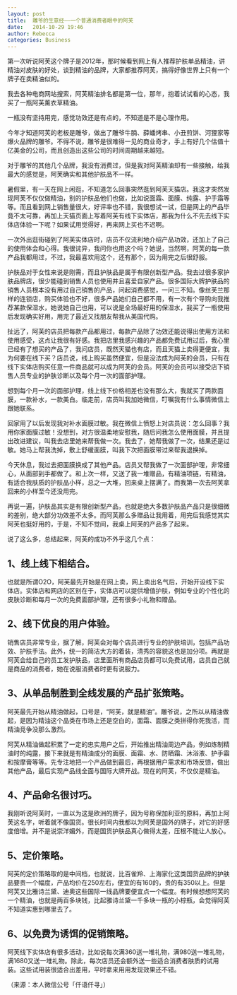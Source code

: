 ```yaml
---
layout: post
title:  雕爷的生意经——一个普通消费者眼中的阿芙
date:   2014-10-29 19:46
author: Rebecca
categories: Business
---
```


第一次听说阿芙这个牌子是2012年，那时候看到网上有人推荐护肤单品精油，讲精油对皮肤的好处，谈到精油的品牌，大家都推荐阿芙，搞得好像世界上只有一个牌子在卖精油似的。

<!-- more -->

我去各种电商网站搜索，阿芙精油排名都是第一位，那年，抱着试试看的心态，我买了一瓶阿芙薰衣草精油。

一瓶没有坚持用完，感觉功效还是有点的，不知道是不是心理作用。

今年才知道阿芙的老板是雕爷，做出了雕爷牛腩、薛蟠烤串、小丑煎饼、河狸家等爆火品牌的雕爷。不得不说，雕爷是很难得一见的商业奇才，手上有好几个估值十亿美金的公司，而且创造出这些公司的时间周期越来越短。

对于雕爷的其他几个品牌，我没有消费过，但是我对阿芙精油却有一些接触，给我最大的感觉是，阿芙确实和其他护肤品不一样。

暑假里，有一天在网上闲逛，不知道怎么回事突然逛到阿芙天猫店。我这才突然发现阿芙不仅仅做精油，别的护肤品他们也做，比如说面霜、面膜、纯露、护手霜等等。而且看到网上销售量很大，好评率也不错，我很想试一试，但是网上的产品毕竟不太可靠，再加上天猫页面上写着阿芙有线下实体店，那我为什么不先去线下实体店体验一下呢？如果试用觉得好，再来网上买也不迟啊。

一次外出逛街碰到了阿芙实体店时，店员不仅流利地介绍产品功效，还加上了自己的使用体会和心得。我很诧异，我问你也用这个吗？她说，当然啊，阿芙的每一款产品我都用过，不过，我最喜欢用这个，还有那个，因为用完之后很舒服。

护肤品对于女性来说是刚需，而且护肤品是属于有限创新型产品。我去过很多家护肤品牌店，很少能碰到销售人员也使用并且喜爱自家产品。很多国际大牌护肤品的销售人员根本没有用过自己销售的产品，问起消费感觉，一问三不知。像丝芙兰那样的连锁店，购买体验也不好，很多产品她们自己都不用，有一次有个导购向我推荐某款保湿水，她说她自己也用，可以说是全场最好用的保湿水，我买了一瓶使用后发现确实好用，用完了最近又找朋友帮我从美国代购。

扯远了，阿芙的店员把每款产品都用过，每款产品除了功效还能说得出使用方法和使用感受，这点让我很有好感。我把店里我感兴趣的产品都免费试用过后，我心里已经有了想买的产品了，我问店员，既然天猫也有店，而且天猫上卖得更便宜，我为何要在线下买？店员说，线上购买虽然便宜，但是没法成为阿芙的会员，只有在线下实体店购买任意一件商品就可以成为阿芙的会员。阿芙的会员可以接受店下销售人员专业的护肤诊断以及每个月一次的面部护理。

想到每个月一次的面部护理，线上线下价格相差也没有那么大，我就买了两款面膜，一款补水，一款美白。临走前，店员叫我加她微信，叮嘱我有什么事情微信上跟她联系。

回家用了以后发现我对补水面膜过敏。我在微信上愤怒上对店员说：怎么回事？我用你家面膜过敏！没想到，对方很温柔地安慰我，随后问我怎么使用面膜，并且提出改进建议，叫我去店里她来帮我做一次。我去了，她帮我做了一次，结果还是过敏。她马上帮我洗掉，敷上舒缓面膜，叫我下次把面膜带过来帮我退换掉。

今天休息，我过去把面膜换成了其他产品。店员又帮我做了一次面部护理，非常细心，从面部到手都做了。和上次一样，又送了我一堆赠品，有精油项链，有精油，有适合我肤质的护肤品小样，总之一大堆，回来桌上摆满了。而我第一次去阿芙拿回来的小样至今还没用完。

再说一遍，护肤品其实是有限创新型产品，也就是绝大多数护肤品产品只是很细微的差别，绝大部分功效差不太多。而阿芙那么多赠品让我用着，用完后我感觉其实阿芙也挺好用的，于是，不知不觉间，我桌上阿芙的产品多了起来。

说了这么多，总结起来，阿芙的成功不外乎这几个点：

## 1、线上线下相结合。

也就是所谓O2O，阿芙最先开始是在网上卖，网上卖出名气后，开始开设线下实体店。实体店和网店的区别在于，实体店可以提供增值护肤，例如专业的个性化的皮肤诊断和每月一次的免费面部护理，还有很多小礼物和赠品。

## 2、线下优良的用户体验。

销售店员非常专业，据了解，阿芙会对每个店员进行专业的护肤培训，包括产品功效、护肤手法。此外，统一的简洁大方的着装，清秀的容貌这也是加分项。再就是阿芙会给自己的员工发护肤品，店里面所有商品店员都可以免费试用，店员自己就是商品的消费者，她在说服消费者时更有说服力。

## 3、从单品制胜到全线发展的产品扩张策略。

阿芙最先开始从精油做起，口号是，“阿芙，就是精油”。雕爷说，之所以从精油做起，是因为精油这个品类在市场上还是空白的，面霜、面膜之类拼得你死我活，而精油竞争没那么激烈。

阿芙从精油做起积累了一定的忠实用户之后，开始推出精油周边产品，例如炼制精油时的纯露，接下来就是有精油成分的面膜、面霜、水、防晒霜、沐浴液、护手霜和按摩膏等等。先专注地把一个产品做到最后，再根据用户需求和市场反馈，做出其他产品，最后实现产品线全面与国际大牌开战。现在的阿芙，不仅仅是精油。

## 4、产品命名很讨巧。

我刚听说阿芙时，一直以为这是欧洲的牌子，因为号称保加利亚的原料，再加上阿芙这名字，听着就不像国货。很长时间内我都以为阿芙是国外的牌子，对它的好感度倍增。并不是说崇洋媚外，而是国货护肤品真心做得太差，压根不能让人放心。

## 5、定价策略。

阿芙的定价策略取的是中间档，也就说，比百雀羚、上海家化这类国货品牌的护肤品要贵一个幅度，产品均价在250左右，便宜的有160的，贵的有350以上。但是阿芙又比雅诗兰黛、迪奥这些国际一线品牌要便宜点一个幅度。有时候想想阿芙的一个精油，也就是两百多块钱，比起雅诗兰黛一千多块一瓶的小棕瓶，会觉得阿芙不知道实惠到哪里去了。

## 6、以免费为诱饵的促销策略。

阿芙线下实体店有很多活动，比如说每次满360送一堆礼物，满980送一堆礼物，满1680又送一堆礼物。除此，每次店员还会额外送一些适合消费者肤质的试用装。这些试用装很适合出差用，平时拿来用用发现效果还不错。

（来源：本人微信公号「仟语仟寻」）